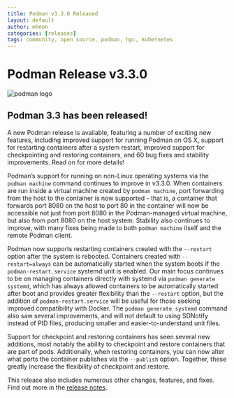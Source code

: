 ```yaml
---
title: Podman v3.3.0 Released
layout: default
author: mheon
categories: [releases]
tags: community, open source, podman, hpc, kubernetes
---
```


# Podman Release v3.3.0

![podman logo](https://podman.io/images/podman.svg)

## Podman 3.3 has been released!

A new Podman release is available, featuring a number of exciting new features, including improved support for running Podman on OS X, support for restarting containers after a system restart, improved support for checkpointing and restoring containers, and 60 bug fixes and stability improvements. Read on for more details!

<!--readmore-->

Podman’s support for running on non-Linux operating systems via the `podman machine` command continues to improve in v3.3.0. When containers are run inside a virtual machine created by `podman machine`, port forwarding from the host to the container is now supported - that is, a container that forwards port 8080 on the host to port 80 in the container will now be accessible not just from port 8080 in the Podman-managed virtual machine, but also from port 8080 on the host system. Stability also continues to improve, with many fixes being made to both `podman machine` itself and the remote Podman client.

Podman now supports restarting containers created with the `--restart` option after the system is rebooted. Containers created with `--restart=always` can be automatically started when the system boots if the `podman-restart.service` systemd unit is enabled. Our main focus continues to be on managing containers directly with systemd via `podman generate systemd`, which has always allowed containers to be automatically started after boot and provides greater flexibility than the `--restart` option, but the addition of `podman-restart.service` will be useful for those seeking improved compatibility with Docker. The `podman generate systemd` command also saw several improvements, and will not default to using SDNotify instead of PID files, producing smaller and easier-to-understand unit files.

Support for checkpoint and restoring containers has seen several new additions, most notably the ability to checkpoint and restore containers that are part of pods. Additionally, when restoring containers, you can now alter what ports the container publishes via the `--publish` option. Together, these greatly increase the flexibility of checkpoint and restore.

This release also includes numerous other changes, features, and fixes. Find out more in the [release notes](https://github.com/containers/podman/releases/tag/v3.3.0).
